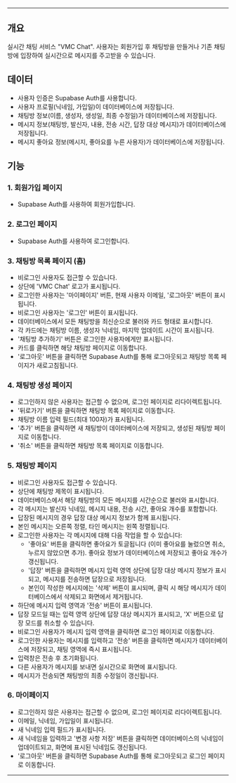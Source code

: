 ---

## 개요
실시간 채팅 서비스 "VMC Chat". 사용자는 회원가입 후 채팅방을 만들거나 기존 채팅방에 입장하여 실시간으로 메시지를 주고받을 수 있습니다.

## 데이터
- 사용자 인증은 Supabase Auth를 사용합니다.
- 사용자 프로필(닉네임, 가입일)이 데이터베이스에 저장됩니다.
- 채팅방 정보(이름, 생성자, 생성일, 최종 수정일)가 데이터베이스에 저장됩니다.
- 메시지 정보(채팅방, 발신자, 내용, 전송 시간, 답장 대상 메시지)가 데이터베이스에 저장됩니다.
- 메시지 좋아요 정보(메시지, 좋아요를 누른 사용자)가 데이터베이스에 저장됩니다.

## 기능

### 1. 회원가입 페이지
- Supabase Auth를 사용하여 회원가입합니다.


### 2. 로그인 페이지
- Supabase Auth를 사용하여 로그인합니다.


### 3. 채팅방 목록 페이지 (홈)
- 비로그인 사용자도 접근할 수 있습니다.
- 상단에 'VMC Chat' 로고가 표시됩니다.
- 로그인한 사용자는 '마이페이지' 버튼, 현재 사용자 이메일, '로그아웃' 버튼이 표시됩니다.
- 비로그인 사용자는 '로그인' 버튼이 표시됩니다.
- 데이터베이스에서 모든 채팅방을 최신순으로 불러와 카드 형태로 표시합니다.
- 각 카드에는 채팅방 이름, 생성자 닉네임, 마지막 업데이트 시간이 표시됩니다.
- '채팅방 추가하기' 버튼은 로그인한 사용자에게만 표시됩니다.
- 카드를 클릭하면 해당 채팅방 페이지로 이동합니다.
- '로그아웃' 버튼을 클릭하면 Supabase Auth를 통해 로그아웃되고 채팅방 목록 페이지가 새로고침됩니다.

### 4. 채팅방 생성 페이지
- 로그인하지 않은 사용자는 접근할 수 없으며, 로그인 페이지로 리다이렉트됩니다.
- '뒤로가기' 버튼을 클릭하면 채팅방 목록 페이지로 이동합니다.
- 채팅방 이름 입력 필드(최대 100자)가 표시됩니다.
- '추가' 버튼을 클릭하면 새 채팅방이 데이터베이스에 저장되고, 생성된 채팅방 페이지로 이동합니다.
- '취소' 버튼을 클릭하면 채팅방 목록 페이지로 이동합니다.

### 5. 채팅방 페이지
- 비로그인 사용자도 접근할 수 있습니다.
- 상단에 채팅방 제목이 표시됩니다.
- 데이터베이스에서 해당 채팅방의 모든 메시지를 시간순으로 불러와 표시합니다.
- 각 메시지는 발신자 닉네임, 메시지 내용, 전송 시간, 좋아요 개수를 포함합니다.
- 답장된 메시지의 경우 답장 대상 메시지 정보가 함께 표시됩니다.
- 본인 메시지는 오른쪽 정렬, 타인 메시지는 왼쪽 정렬됩니다.
- 로그인한 사용자는 각 메시지에 대해 다음 작업을 할 수 있습니다:
  - '좋아요' 버튼을 클릭하면 좋아요가 토글됩니다 (이미 좋아요를 눌렀으면 취소, 누르지 않았으면 추가). 좋아요 정보가 데이터베이스에 저장되고 좋아요 개수가 갱신됩니다.
  - '답장' 버튼을 클릭하면 메시지 입력 영역 상단에 답장 대상 메시지 정보가 표시되고, 메시지를 전송하면 답장으로 저장됩니다.
  - 본인이 작성한 메시지에는 '삭제' 버튼이 표시되며, 클릭 시 해당 메시지가 데이터베이스에서 삭제되고 화면에서 제거됩니다.
- 하단에 메시지 입력 영역과 '전송' 버튼이 표시됩니다.
- 답장 모드일 때는 입력 영역 상단에 답장 대상 메시지가 표시되고, 'X' 버튼으로 답장 모드를 취소할 수 있습니다.
- 비로그인 사용자가 메시지 입력 영역을 클릭하면 로그인 페이지로 이동합니다.
- 로그인한 사용자는 메시지를 입력하고 '전송' 버튼을 클릭하면 메시지가 데이터베이스에 저장되고, 채팅 영역에 즉시 표시됩니다.
- 입력창은 전송 후 초기화됩니다.
- 다른 사용자가 메시지를 보내면 실시간으로 화면에 표시됩니다.
- 메시지가 전송되면 채팅방의 최종 수정일이 갱신됩니다.

### 6. 마이페이지
- 로그인하지 않은 사용자는 접근할 수 없으며, 로그인 페이지로 리다이렉트됩니다.
- 이메일, 닉네임, 가입일이 표시됩니다.
- 새 닉네임 입력 필드가 표시됩니다.
- 새 닉네임을 입력하고 '변경 사항 저장' 버튼을 클릭하면 데이터베이스의 닉네임이 업데이트되고, 화면에 표시된 닉네임도 갱신됩니다.
- '로그아웃' 버튼을 클릭하면 Supabase Auth를 통해 로그아웃되고 로그인 페이지로 이동합니다.

---